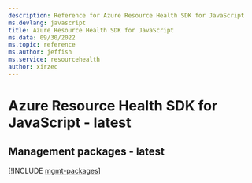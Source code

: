 ```yaml
---
description: Reference for Azure Resource Health SDK for JavaScript
ms.devlang: javascript
title: Azure Resource Health SDK for JavaScript
ms.data: 09/30/2022
ms.topic: reference
ms.author: jeffish
ms.service: resourcehealth
author: xirzec
---
```

# Azure Resource Health SDK for JavaScript - latest

## Management packages - latest
[!INCLUDE [mgmt-packages](resource-health-mgmt-index.md)]